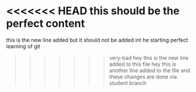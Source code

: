 <<<<<<< HEAD
this should be the perfect content 
=======
this is the new line added but it should not be added int he starting
perfect learning of git 
>>>>>>> very-bad
hey this si the new line added to this file
hey this is another line added to the file and these changes are done via student branch
